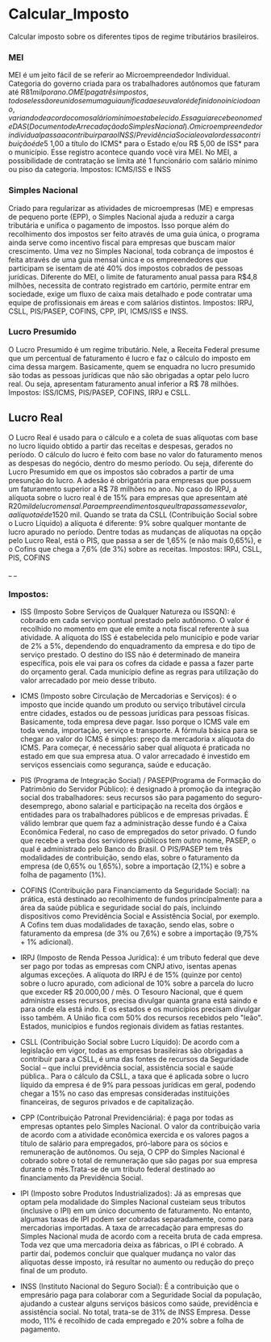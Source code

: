 # Calcular_Imposto
 Calcular imposto sobre os diferentes tipos de regime tributários brasileiros.

### MEI

MEI é um jeito fácil de se referir ao Microempreendedor Individual. Categoria do governo criada para os trabalhadores autônomos que faturam até R$81 mil por ano.
O MEI paga três impostos, todos eles são reunidos em uma guia unificada e seu valor é definido no início do ano, variando de acordo com o salário mínimo estabelecido. Essa guia recebe o nome de DAS (Documento de Arrecadação do Simples Nacional). 
O microempreendedor individual passa a contribuir para o INSS/ Previdência Social e o valor dessa contribuição é de 5% sobre o valor do salário mínimo vigente. Além disso, também é contabilizado mais R$ 1,00 a título do ICMS* para o Estado e/ou R$ 5,00 de ISS* para o município. Esse registro acontece quando você vira MEI.
No MEI, a possibilidade de contratação se limita até 1 funcionário com salário mínimo ou piso da categoria.
Impostos: ICMS/ISS e INSS


### Simples Nacional

Criado para regularizar as atividades de microempresas (ME) e empresas de pequeno porte (EPP), o Simples Nacional ajuda a reduzir a carga tributária e unifica o pagamento de impostos. Isso porque além do recolhimento dos impostos ser feito através de uma guia única, o programa ainda serve como incentivo fiscal para empresas que buscam maior crescimento.
Uma vez no Simples Nacional, toda cobrança de impostos é feita através de uma guia mensal única e os empreendedores que participam se isentam de até 40% dos impostos cobrados de pessoas jurídicas.
Diferente do MEI, o limite de faturamento anual passa para R$4,8 milhões, necessita de contrato registrado em cartório, permite entrar em sociedade, exige um fluxo de caixa mais detalhado e pode contratar uma equipe de profissionais em áreas e com salários distintos.
Impostos: IRPJ, CSLL, PIS/PASEP, COFINS, CPP, IPI, ICMS/ISS e INSS.



### Lucro Presumido

O Lucro Presumido é um regime tributário.  Nele, a Receita Federal presume que um percentual de faturamento é lucro e faz o cálculo do imposto em cima dessa margem.
Basicamente, quem se enquadra no lucro presumido são todas as pessoas jurídicas que não são obrigadas a optar pelo lucro real. Ou seja, apresentam faturamento anual inferior a R$ 78 milhões.
Impostos: ISS/ICMS, PIS/PASEP, COFINS, IRPJ e CSLL.



## Lucro Real

O Lucro Real é usado para o cálculo e a coleta de suas alíquotas com base no lucro líquido obtido a partir das receitas e despesas, gerados no período.
O cálculo do lucro é feito com base no valor do faturamento menos as despesas do negócio, dentro do mesmo período. Ou seja, diferente do Lucro Presumido em que os impostos são cobrados a partir de uma presunção do lucro.
A adesão é obrigatória para empresas que possuem um faturamento superior a R$ 78 milhões no ano.
No caso do IRPJ, a alíquota sobre o lucro real é de 15% para empresas que apresentam até R$20 mil de lucro mensal. Para empreendimentos que ultrapassam esse valor, a alíquota é de 15% sobre o lucro acrescidos de 10% sobre o valor que excede R$20 mil. Quando se trata da CSLL (Contribuição Social sobre o Lucro Líquido) a alíquota é diferente: 9% sobre qualquer montante de lucro apurado no período. Dentre todas as mudanças de alíquotas na opção pelo Lucro Real, está o PIS, que passa a ser de 1,65% (e não mais 0,65%), e o Cofins que chega a 7,6% (de 3%) sobre as receitas.
Impostos:  IRPJ, CSLL, PIS, COFINS

<h>_ _

### Impostos:

 - ISS (Imposto Sobre Serviços de Qualquer Natureza ou ISSQN): é cobrado em cada serviço pontual prestado pelo autônomo. O valor é recolhido no momento em que ele emite a nota fiscal referente à sua atividade. A alíquota do ISS é estabelecida pelo município e pode variar de 2% a 5%, dependendo do enquadramento da empresa e do tipo de serviço prestado. O destino do ISS não é determinado de maneira específica, pois ele vai para os cofres da cidade e passa a fazer parte do orçamento geral. Cada município define as regras para utilização do valor arrecadado por meio desse tributo.

 - ICMS (Imposto sobre Circulação de Mercadorias e Serviços): é o imposto que incide quando um produto ou serviço tributável circula entre cidades, estados ou de pessoas jurídicas para pessoas físicas. Basicamente, toda empresa deve pagar. Isso porque o ICMS vale em toda venda, importação, serviço e transporte. A fórmula básica para se chegar ao valor do ICMS é simples: preço da mercadoria x alíquota do ICMS. Para começar, é necessário saber qual alíquota é praticada no estado em que sua empresa atua. O valor arrecadado é investido em serviços essenciais como segurança, saúde e educação.

 - PIS (Programa de Integração Social) / PASEP(Programa de Formação do Patrimônio do Servidor Público): é designado à promoção da integração social dos trabalhadores: seus recursos são para pagamento do seguro-desemprego, abono salarial e participação na receita dos órgãos e entidades para os trabalhadores públicos e de empresas privadas. É válido lembrar que quem faz a administração desse fundo é a Caixa Econômica Federal, no caso de empregados do setor privado. O fundo que recebe a verba dos servidores públicos tem outro nome, PASEP,  o qual é administrado pelo Banco do Brasil. O PIS/PASEP tem três modalidades de contribuição, sendo elas, sobre o faturamento da empresa (de 0,65% ou 1,65%), sobre a importação (2,1%) e sobre a folha de pagamento (1%).

 - COFINS (Contribuição para Financiamento da Seguridade Social): na prática, está destinado ao recolhimento de fundos principalmente para a área da saúde pública e seguridade social do país, incluindo dispositivos como Previdência Social e  Assistência Social, por exemplo. A Cofins tem duas modalidades de taxação, sendo elas, sobre o faturamento da empresa (de 3% ou 7,6%) e sobre a importação (9,75% + 1% adicional).

 - IRPJ (Imposto de Renda Pessoa Jurídica): é um tributo federal que deve ser pago por todas as empresas com CNPJ ativo, isentas apenas algumas exceções. A alíquota do IRPJ é de 15% (quinze por cento) sobre o lucro apurado, com adicional de 10% sobre a parcela do lucro que exceder R$ 20.000,00 / mês. O Tesouro Nacional, que é quem administra esses recursos, precisa divulgar quanta grana está saindo e para onde ela está indo. E os estados e os municípios precisam divulgar isso também. A União fica com 50% dos recursos recebidos pelo "leão". Estados, municípios e fundos regionais dividem as fatias restantes.

- CSLL (Contribuição Social sobre Lucro Líquido): De acordo com a legislação em vigor, todas as empresas brasileiras são obrigadas a contribuir para a CSLL, é uma das fontes de recursos da Seguridade Social – que inclui previdência social, assistência social e saúde pública.. Para o cálculo da CSLL, a taxa que é aplicada sobre o lucro líquido da empresa é de 9% para pessoas jurídicas em geral, podendo chegar a 15% no caso das empresas consideradas instituições financeiras, de seguros privados e de capitalização. 

- CPP (Contribuição Patronal Previdenciária): é paga por todas as empresas optantes pelo Simples Nacional. O valor da contribuição varia de acordo com a atividade econômica exercida e os valores pagos a título de salário para empregados, pró-labore para os sócios e remuneração de autônomos. Ou seja, O CPP do Simples Nacional é cobrado sobre o total de remuneração que são pagas por sua empresa durante o mês.Trata-se de um tributo federal destinado ao financiamento da Previdência Social.

- IPI (Imposto sobre Produtos Industrializados): Já as empresas que optam pela modalidade do Simples Nacional custeiam seus tributos (inclusive o IPI) em um único documento de faturamento. No entanto, algumas taxas de IPI podem ser cobradas separadamente, como para mercadorias importadas. A taxa de arrecadação para empresas do Simples Nacional muda de acordo com a receita bruta de cada empresa.
Toda vez que uma mercadoria deixa as fábricas, o IPI é cobrado. A partir daí, podemos concluir que qualquer mudança no valor das alíquotas desse imposto, irá resultar no aumento ou redução do preço final de um produto.


- INSS (Instituto Nacional do Seguro Social): É a contribuição que o empresário paga para colaborar com a Seguridade Social da população, ajudando a custear alguns serviços básicos como saúde, previdência e assistência social. No total, trata-se de 31% de INSS Empresa. Desse modo, 11% é recolhido de cada empregado e 20% sobre a folha de pagamento.